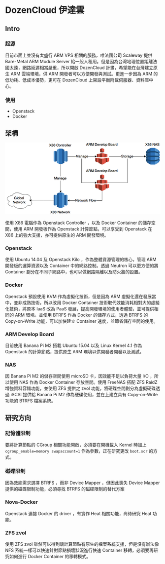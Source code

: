 # DozenCloud 伊達雲

## Intro

### 起源

目前市面上並沒有太盛行 ARM VPS 相關的服務，唯法國公司 Scaleway 提供 Bare-Metal ARM Module Server 給一般人租用。但是因為台灣地理位置距離法國太遠，網路延遲相當嚴重，所以開啟 DozenCloud 計畫，希望能在台灣建立原生 ARM 雲端環境，供 ARM 開發者可以方便開發與測試。更進一步因為 ARM 的低功耗、低成本優勢，更可在 DozenCloud 上架設平衡附載伺服器、資料庫中心。

### 使用
* Openstack
* Docker

## 架構

![](images/DozenCloud-design.png)

使用 X86 電腦作為 Openstack Controller ，以及 Docker Container 的儲存空間，使用 ARM 開發板作為 Openstack 計算節點，可以享受到 Openstack 在 X86 上的強大支援，亦可提供原生的 ARM 開發環境。

### Openstack

使用 Ubuntu 14.04 及 Openstack Kilo ，作為整體資源管理的核心，管理 ARM 開發板的運算資源以及 Container 中的網路控制。透過 Neutron 可以更方便的將 Container 劃分在不同子網路中，也可以做網路隔離以及防火牆的設置。

### Docker

Openstack 預設使用 KVM 作為虛擬化技術，但是因為 ARM 虛擬化還在發展當中，並非成熟技術，所以改用 Docker Container 技術取代效能消耗相對大的虛擬化技術，將原本 IaaS 改為 PaaS 發展，提高開發環境的使用者體驗，並可提供相同的 ARM 環境。並使用 BTRFS 作為 Docker 的儲存方式，透過 BTRFS 的 Copy-on-Write 功能，可以加快建立 Container 速度，並節省儲存空間的使用。

### ARM Develop Board

目前使用 Banana Pi M2 搭載 Ubuntu 15.04 以及 Linux Kernel 4.1 作為 Openstack 的計算節點，提供原生 ARM 環境以供開發者開發以及測試。

### NAS

因 Banana Pi M2 的儲存空間使用 microSD 卡，因效能不足以負荷大量 I/O ，所以使用 NAS 作為 Docker Container 存放空間。使用 FreeNAS 搭配 ZFS RaidZ 增強資料容錯功能，並使用 ZFS 提供之 zvol 功能，將硬碟空間劃分為虛擬硬碟透過 iSCSI 提供給 Banana Pi M2 作為硬碟使用，並在上建立具有 Copy-on-Write 功能的 BTRFS 檔案系統。

## 研究方向

### 記憶體限制

要將計算節點的 CGroup 相關功能開啟，必須要在開機載入 Kernel 時加上 `cgroup_enable=memory swapaccount=1` 作為參數，正在研究更改 `boot.scr` 的方式。

### 磁碟限制

因為效能需求選擇 BTRFS ，而非 Device Mapper ，但因此喪失 Device Mapper 提供的磁碟限制功能，必須尋找 BTRFS 的磁碟限制的替代方案

### Nova-Docker

Openstack 連接 Docker 的 driver ，有實作 Heat 相關功能，尚待研究 Heat 功能。

### ZFS zvol

使用 ZFS zvol 雖然可以得到讓計算節點有原生的檔案系統支援，但是沒有辦法像 NFS 系統一樣可以快速針對節點損壞狀況進行快速 Container 移轉，必須要再研究如何進行 Docker Container 的移轉模式。